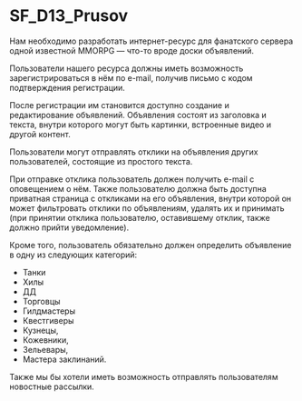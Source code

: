 # SF_D13_Prusov

Нам необходимо разработать интернет-ресурс для фанатского сервера 
одной известной MMORPG — что-то вроде доски объявлений. 

Пользователи нашего ресурса должны иметь возможность зарегистрироваться в нём по e-mail, 
получив письмо с кодом подтверждения регистрации. 

После регистрации им становится доступно создание и редактирование объявлений. 
Объявления состоят из заголовка и текста, внутри которого могут быть картинки, 
встроенные видео и другой контент. 

Пользователи могут отправлять отклики на объявления других пользователей, 
состоящие из простого текста. 

При отправке отклика пользователь должен получить e-mail с оповещением о нём. 
Также пользователю должна быть доступна приватная страница с откликами на его объявления, 
внутри которой он может фильтровать отклики по объявлениям, удалять их и принимать 
(при принятии отклика пользователю, оставившему отклик, также должно прийти уведомление). 

Кроме того, пользователь обязательно должен определить объявление в одну из следующих категорий: 
* Танки
* Хилы
* ДД
* Торговцы
* Гилдмастеры
* Квестгиверы
* Кузнецы,
* Кожевники,
* Зельевары,
* Мастера заклинаний.

Также мы бы хотели иметь возможность отправлять пользователям новостные рассылки.
